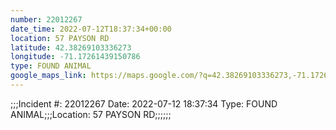 ```yaml
---
number: 22012267
date_time: 2022-07-12T18:37:34+00:00
location: 57 PAYSON RD
latitude: 42.38269103336273
longitude: -71.17261439150786
type: FOUND ANIMAL
google_maps_link: https://maps.google.com/?q=42.38269103336273,-71.17261439150786
---
```


;;;Incident #: 22012267  Date: 2022-07-12 18:37:34   Type: FOUND ANIMAL;;;Location: 57 PAYSON RD;;;;;;
